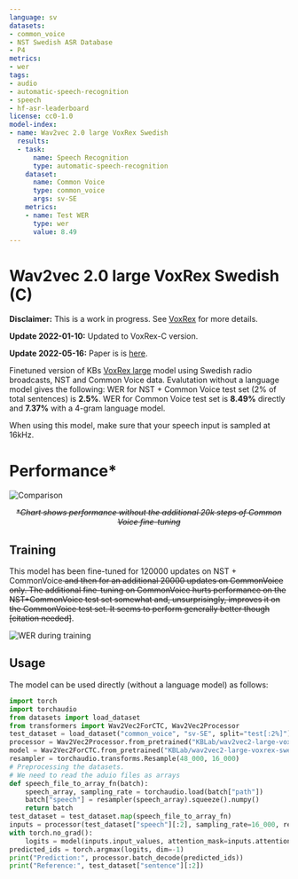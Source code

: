 ```yaml
---
language: sv
datasets:
- common_voice
- NST Swedish ASR Database
- P4
metrics:
- wer
tags:
- audio
- automatic-speech-recognition
- speech
- hf-asr-leaderboard
license: cc0-1.0
model-index:
- name: Wav2vec 2.0 large VoxRex Swedish
  results:
  - task:
      name: Speech Recognition
      type: automatic-speech-recognition
    dataset:
      name: Common Voice
      type: common_voice
      args: sv-SE
    metrics:
    - name: Test WER
      type: wer
      value: 8.49
---
```

# Wav2vec 2.0 large VoxRex Swedish (C)

**Disclaimer:** This is a work in progress. See [VoxRex](https://huggingface.co/KBLab/wav2vec2-large-voxrex) for more details.

**Update 2022-01-10:** Updated to VoxRex-C version.

**Update 2022-05-16:** Paper is is [here](https://arxiv.org/abs/2205.03026).

Finetuned version of KBs [VoxRex large](https://huggingface.co/KBLab/wav2vec2-large-voxrex) model using Swedish radio broadcasts, NST and Common Voice data. Evalutation without a language model gives the following: WER for NST + Common Voice test set (2% of total sentences) is **2.5%**. WER for Common Voice test set is **8.49%** directly and **7.37%** with a 4-gram language model.

When using this model, make sure that your speech input is sampled at 16kHz.

# Performance\*

![Comparison](comparison.png "Comparison")
<center><del>*<i>Chart shows performance without the additional 20k steps of Common Voice fine-tuning</i></del></center>

## Training
This model has been fine-tuned for 120000 updates on NST + CommonVoice<del> and then for an additional 20000 updates on CommonVoice only. The additional fine-tuning on CommonVoice hurts performance on the NST+CommonVoice test set somewhat and, unsurprisingly, improves it on the CommonVoice test set. It seems to perform generally better though [citation needed]</del>.

![WER during training](chart_1.svg "WER")

## Usage
The model can be used directly (without a language model) as follows:
```python
import torch
import torchaudio
from datasets import load_dataset
from transformers import Wav2Vec2ForCTC, Wav2Vec2Processor
test_dataset = load_dataset("common_voice", "sv-SE", split="test[:2%]").
processor = Wav2Vec2Processor.from_pretrained("KBLab/wav2vec2-large-voxrex-swedish")
model = Wav2Vec2ForCTC.from_pretrained("KBLab/wav2vec2-large-voxrex-swedish")
resampler = torchaudio.transforms.Resample(48_000, 16_000)
# Preprocessing the datasets.
# We need to read the aduio files as arrays
def speech_file_to_array_fn(batch):
    speech_array, sampling_rate = torchaudio.load(batch["path"])
    batch["speech"] = resampler(speech_array).squeeze().numpy()
    return batch
test_dataset = test_dataset.map(speech_file_to_array_fn)
inputs = processor(test_dataset["speech"][:2], sampling_rate=16_000, return_tensors="pt", padding=True)
with torch.no_grad():
    logits = model(inputs.input_values, attention_mask=inputs.attention_mask).logits
predicted_ids = torch.argmax(logits, dim=-1)
print("Prediction:", processor.batch_decode(predicted_ids))
print("Reference:", test_dataset["sentence"][:2])
```


